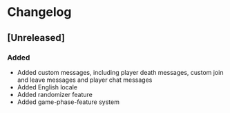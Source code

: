 # Changelog

## [Unreleased]

### Added

- Added custom messages, including player death messages, custom join and leave messages and player chat messages
- Added English locale
- Added randomizer feature
- Added game-phase-feature system
